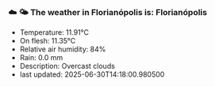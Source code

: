 ### ☁️ 🌤️  The weather in Florianópolis is: Florianópolis

- Temperature: 11.91°C
- On flesh: 11.35°C
- Relative air humidity: 84%
- Rain: 0.0 mm
- Description: Overcast clouds
- last updated: 2025-06-30T14:18:00.980500
